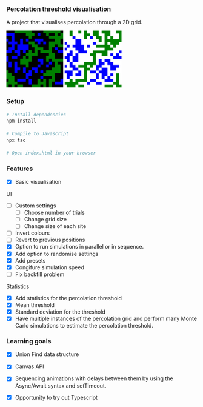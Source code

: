 ### Percolation threshold visualisation 

A project that visualises percolation through a 2D grid.

<picture>
  <source media="(prefers-color-scheme: dark)" srcset="./images/percolationanimationDark.png">
  <source media="(prefers-color-scheme: light)" srcset="./images/percolationanimationLight.png">
<img alt="Example percolation grid" src="./images/percolationanimationDark.png", width="150" height="150" />
<img alt="Example percolation grid" src="./images/percolationanimationLight.png", width="150" height="150" />
</picture>


### Setup 

```bash 
# Install dependencies
npm install 

# Compile to Javascript
npx tsc

# Open index.html in your browser 
```

### Features 

- [x] Basic visualisation 

UI

- [ ] Custom settings
    - [ ] Choose number of trials 
    - [ ] Change grid size 
    - [ ] Change size of each site 
- [ ] Invert colours
- [ ] Revert to previous positions 
- [x] Option to run simulations in parallel or in sequence.
- [x] Add option to randomise settings
- [x] Add presets
- [x] Congifure simulation speed
- [ ] Fix backfill problem 

Statistics 

- [x] Add statistics for the percolation threshold 
- [x] Mean threshold
- [x] Standard deviation for the threshold 
- [x] Have multiple instances of the percolation grid and perform many Monte Carlo simulations to estimate the percolation threshold. 

### Learning goals 

- [x] Union Find data structure 
- [x] Canvas API 
- [x] Sequencing animations with delays between them by using the Async/Await syntax and setTimeout. 
- [x] Opportunity to try out Typescript


